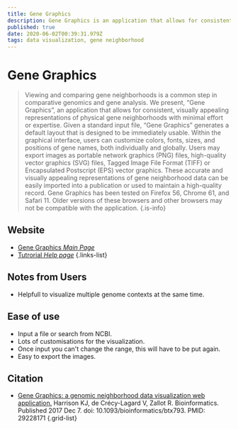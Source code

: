 ```yaml
---
title: Gene Graphics
description: Gene Graphics is an application that allows for consistent, visually appealing representations of physical gene neighborhoods with minimal effort or expertise.
published: true
date: 2020-06-02T00:39:31.979Z
tags: data visualization, gene neighborhood
---
```


# Gene Graphics

> Viewing and comparing gene neighborhoods is a common step in comparative genomics and gene analysis. We present, “Gene Graphics”, an application that allows for consistent, visually appealing representations of physical gene neighborhoods with minimal effort or expertise.
&NewLine;
Given a standard input file, “Gene Graphics” generates a default layout that is designed to be immediately usable. Within the graphical interface, users can customize colors, fonts, sizes, and positions of gene names, both individually and globally.
&NewLine;
Users may export images as portable network graphics (PNG) files, high-quality vector graphics (SVG) files, Tagged Image File Format (TIFF) or Encapsulated Postscript (EPS) vector graphics. These accurate and visually appealing representations of gene neighborhood data can be easily imported into a publication or used to maintain a high-quality record.
&NewLine;
Gene Graphics has been tested on Firefox 56, Chrome 61, and Safari 11. Older versions of these browsers and other browsers may not be compatible with the application.
{.is-info}



## Website

- [Gene Graphics *Main Page*](https://katlabs.cc/genegraphics/)
- [Tutrorial *Help page*](https://katlabs.cc/genegraphics/tutorials)
{.links-list}

## Notes from Users
- Helpfull to visualize multiple genome contexts at the same time.

## Ease of use
- Input a file or search from NCBI.
- Lots of customisations for the visualization.
- Once input you can't change the range, this will have to be put again.
- Easy to export the images.

## Citation

- [Gene Graphics: a genomic neighborhood data visualization web application.](https://academic.oup.com/bioinformatics/article/34/8/1406/4708234) Harrison KJ, de Crécy-Lagard V, Zallot R. Bioinformatics. Published 2017 Dec 7. doi: 10.1093/bioinformatics/btx793. PMID: 29228171
{.grid-list}